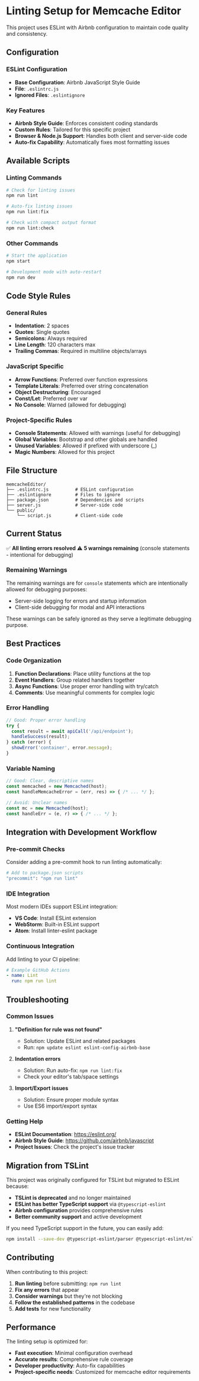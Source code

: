# Linting Setup for Memcache Editor

This project uses ESLint with Airbnb configuration to maintain code quality and consistency.

## Configuration

### ESLint Configuration
- **Base Configuration**: Airbnb JavaScript Style Guide
- **File**: `.eslintrc.js`
- **Ignored Files**: `.eslintignore`

### Key Features
- **Airbnb Style Guide**: Enforces consistent coding standards
- **Custom Rules**: Tailored for this specific project
- **Browser & Node.js Support**: Handles both client and server-side code
- **Auto-fix Capability**: Automatically fixes most formatting issues

## Available Scripts

### Linting Commands
```bash
# Check for linting issues
npm run lint

# Auto-fix linting issues
npm run lint:fix

# Check with compact output format
npm run lint:check
```

### Other Commands
```bash
# Start the application
npm start

# Development mode with auto-restart
npm run dev
```

## Code Style Rules

### General Rules
- **Indentation**: 2 spaces
- **Quotes**: Single quotes
- **Semicolons**: Always required
- **Line Length**: 120 characters max
- **Trailing Commas**: Required in multiline objects/arrays

### JavaScript Specific
- **Arrow Functions**: Preferred over function expressions
- **Template Literals**: Preferred over string concatenation
- **Object Destructuring**: Encouraged
- **Const/Let**: Preferred over var
- **No Console**: Warned (allowed for debugging)

### Project-Specific Rules
- **Console Statements**: Allowed with warnings (useful for debugging)
- **Global Variables**: Bootstrap and other globals are handled
- **Unused Variables**: Allowed if prefixed with underscore (_)
- **Magic Numbers**: Allowed for this project

## File Structure

```
memcacheEditor/
├── .eslintrc.js          # ESLint configuration
├── .eslintignore         # Files to ignore
├── package.json          # Dependencies and scripts
├── server.js             # Server-side code
└── public/
    └── script.js         # Client-side code
```

## Current Status

✅ **All linting errors resolved**
⚠️ **5 warnings remaining** (console statements - intentional for debugging)

### Remaining Warnings
The remaining warnings are for `console` statements which are intentionally allowed for debugging purposes:
- Server-side logging for errors and startup information
- Client-side debugging for modal and API interactions

These warnings can be safely ignored as they serve a legitimate debugging purpose.

## Best Practices

### Code Organization
1. **Function Declarations**: Place utility functions at the top
2. **Event Handlers**: Group related handlers together
3. **Async Functions**: Use proper error handling with try/catch
4. **Comments**: Use meaningful comments for complex logic

### Error Handling
```javascript
// Good: Proper error handling
try {
  const result = await apiCall('/api/endpoint');
  handleSuccess(result);
} catch (error) {
  showError('container', error.message);
}
```

### Variable Naming
```javascript
// Good: Clear, descriptive names
const memcached = new Memcached(host);
const handleMemcacheError = (err, res) => { /* ... */ };

// Avoid: Unclear names
const mc = new Memcached(host);
const handleErr = (e, r) => { /* ... */ };
```

## Integration with Development Workflow

### Pre-commit Checks
Consider adding a pre-commit hook to run linting automatically:

```bash
# Add to package.json scripts
"precommit": "npm run lint"
```

### IDE Integration
Most modern IDEs support ESLint integration:
- **VS Code**: Install ESLint extension
- **WebStorm**: Built-in ESLint support
- **Atom**: Install linter-eslint package

### Continuous Integration
Add linting to your CI pipeline:

```yaml
# Example GitHub Actions
- name: Lint
  run: npm run lint
```

## Troubleshooting

### Common Issues

1. **"Definition for rule was not found"**
   - Solution: Update ESLint and related packages
   - Run: `npm update eslint eslint-config-airbnb-base`

2. **Indentation errors**
   - Solution: Run auto-fix: `npm run lint:fix`
   - Check your editor's tab/space settings

3. **Import/Export issues**
   - Solution: Ensure proper module syntax
   - Use ES6 import/export syntax

### Getting Help
- **ESLint Documentation**: https://eslint.org/
- **Airbnb Style Guide**: https://github.com/airbnb/javascript
- **Project Issues**: Check the project's issue tracker

## Migration from TSLint

This project was originally configured for TSLint but migrated to ESLint because:
- **TSLint is deprecated** and no longer maintained
- **ESLint has better TypeScript support** via `@typescript-eslint`
- **Airbnb configuration** provides comprehensive rules
- **Better community support** and active development

If you need TypeScript support in the future, you can easily add:
```bash
npm install --save-dev @typescript-eslint/parser @typescript-eslint/eslint-plugin
```

## Contributing

When contributing to this project:

1. **Run linting** before submitting: `npm run lint`
2. **Fix any errors** that appear
3. **Consider warnings** but they're not blocking
4. **Follow the established patterns** in the codebase
5. **Add tests** for new functionality

## Performance

The linting setup is optimized for:
- **Fast execution**: Minimal configuration overhead
- **Accurate results**: Comprehensive rule coverage
- **Developer productivity**: Auto-fix capabilities
- **Project-specific needs**: Customized for memcache editor requirements
